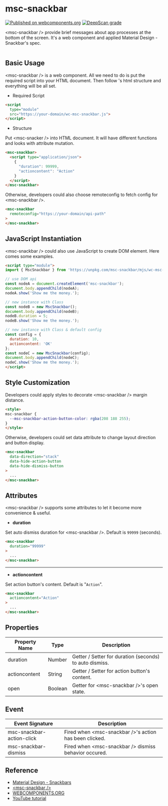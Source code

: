 # msc-snackbar

[![Published on webcomponents.org](https://img.shields.io/badge/webcomponents.org-published-blue.svg)](https://www.webcomponents.org/element/msc-snackbar) [![DeepScan grade](https://deepscan.io/api/teams/16372/projects/22133/branches/651098/badge/grade.svg)](https://deepscan.io/dashboard#view=project&tid=16372&pid=22133&bid=651098)


&lt;msc-snackbar /> provide brief messages about app processes at the bottom of the screen. It's a web component and applied Material Design - Snackbar's spec.

![<msc-snackbar />](https://blog.lalacube.com/mei/img/preview/msc-snackbar.png)

## Basic Usage

&lt;msc-snackbar /> is a web component. All we need to do is put the required script into your HTML document. Then follow <msc-snackbar />'s html structure and everything will be all set.

- Required Script

```html
<script
  type="module"
  src="https://your-domain/wc-msc-snackbar.js">        
</script>
```

- Structure

Put &lt;msc-snacker /> into HTML document. It will have different functions and looks with attribute mutation.

```html
<msc-snackbar>
  <script type="application/json">
    {
      "duration": 99999,
      "actioncontent": "Action"
    }
  </script>
</msc-snackbar>
```

Otherwise, developers could also choose remoteconfig to fetch config for &lt;msc-snackbar />.

```html
<msc-snackbar
  remoteconfig="https://your-domain/api-path"
>
</msc-snackbar>
```

## JavaScript Instantiation

&lt;msc-snackbar /> could also use JavaScript to create DOM element. Here comes some examples.

```html
<script type="module">
import { MscSnackbar } from 'https://unpkg.com/msc-snackbar/mjs/wc-msc-snackbar.js';

// use DOM api
const nodeA = document.createElement('msc-snackbar');
document.body.appendChild(nodeA);
nodeA.show('Show me the money.');

// new instance with Class
const nodeB = new MscSnackbar();
document.body.appendChild(nodeB);
nodeB.duration = 5;
nodeB.show('Show me the money.');

// new instance with Class & default config
const config = {
  duration: 10,
  actioncontent: 'OK'
};
const nodeC = new MscSnackbar(config);
document.body.appendChild(nodeC);
nodeC.show('Show me the money.');
</script>
```

## Style Customization

Developers could apply styles to decorate &lt;msc-snackbar /> margin distance.

```html
<style>
msc-snackbar {
  --msc-snackbar-action-button-color: rgba(208 188 255);
}
</style>
```

Otherwise, developers could set data attribute to change layout direction and button display.

```html
<msc-snackbar
  data-direction="stack"
  data-hide-action-button
  data-hide-dismiss-button
>
  ...
</msc-snackbar>
```

## Attributes

&lt;msc-snackbar /> supports some attributes to let it become more convenience & useful.

- **duration**

Set auto dismiss duration for &lt;msc-snackbar />. Default is `99999` (seconds).

```html
<msc-snackbar
  duration="99999"
>
  ...
</msc-snackbar>
```

<hr />

- **actioncontent**

Set action button's content. Default is "`Action`".

```html
<msc-snackbar
  actioncontent="Action"
>
  ...
</msc-snackbar>
```

## Properties

| Property Name | Type | Description |
| ----------- | ----------- | ----------- |
| duration | Number | Getter / Setter for duration (seconds) to auto dismiss. |
| actioncontent | String | Getter / Setter for action button's content. |
| open | Boolean | Getter for &lt;msc-snackbar />'s open state. |

## Event

| Event Signature | Description |
| ----------- | ----------- |
| msc-snackbar-action-click | Fired when &lt;msc-snackbar />'s action has been clicked. |
| msc-snackbar-dismiss | Fired when &lt;msc-snackbar /> dismiss behavior occured. |

## Reference
- [Material Design - Snackbars](https://material.io/components/snackbars)
- [&lt;msc-snackbar />](https://blog.lalacube.com/mei/webComponent_msc-snackbar.html)
- [WEBCOMPONENTS.ORG](https://www.webcomponents.org/element/msc-snackbar)
- [YouTube tutorial](https://youtube.com/shorts/OT4qqLA-Pzs)
